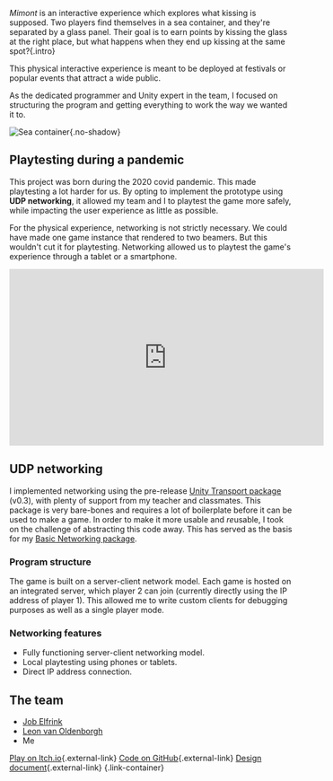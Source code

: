 *Mimont* is an interactive experience which explores what kissing is supposed. Two players find themselves in a sea container, and they're separated by a glass panel. Their goal is to earn points by kissing the glass at the right place, but what happens when they end up kissing at the same spot?{.intro}

This physical interactive experience is meant to be deployed at festivals or popular events that attract a wide public.

As the dedicated programmer and Unity expert in the team, I focused on structuring the program and getting everything to work the way we wanted it to.

![Sea container](/project_content/mimont/render2.jpg){.no-shadow}

## Playtesting during a pandemic
This project was born during the 2020 covid pandemic. This made playtesting a lot harder for us. By opting to implement the prototype using **UDP networking**, it allowed my team and I to playtest the game more safely, while impacting the user experience as little as possible.

For the physical experience, networking is not strictly necessary. We could have made one game instance that rendered to two beamers. But this wouldn't cut it for playtesting. Networking allowed us to playtest the game's experience through a tablet or a smartphone.

<div class="video-wrapper"><iframe width="560" height="315" src="https://www.youtube.com/embed/ovXipv-U9Q0" title="YouTube video player" frameborder="0" allow="accelerometer;  clipboard-write; encrypted-media; gyroscope;" allowfullscreen></iframe></div>

## UDP networking
I implemented networking using the pre-release [Unity Transport package](https://docs.unity3d.com/Packages/com.unity.transport@0.3/manual/index.html) (v0.3), with plenty of support from my teacher and classmates. This package is very bare-bones and requires a lot of boilerplate before it can be used to make a game. In order to make it more usable and *re*usable, I took on the challenge of abstracting this code away. This has served as the basis for my [Basic Networking package](basic-networking).

### Program structure
The game is built on a server-client network model. Each game is hosted on an integrated server, which player 2 can join (currently directly using the IP address of player 1). This allowed me to write custom clients for debugging purposes as well as a single player mode.

### Networking features
- Fully functioning server-client networking model.
- Local playtesting using phones or tablets.
- Direct IP address connection.

## The team
- [Job Elfrink](https://www.jobelfrink.nl/)
- [Leon van Oldenborgh](https://p4radigm.itch.io/)
- Me

[Play on Itch.io](https://p4radigm.itch.io/mimont){.external-link} [Code on GitHub](https://github.com/Creator13/Mimont){.external-link} [Design document](https://docs.google.com/document/d/1LVjTTzhnp1LH14JwPJwHEUcqjaw-YE4A5-iJ0DFeMWU/edit?usp=sharing){.external-link} {.link-container}